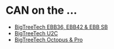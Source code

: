 # CAN on the ...

* [BigTreeTech EBB36, EBB42 & EBB SB](BigTreeTech-EBB/README.md)
* [BigTreeTech U2C](BigTreeTech-U2C/README.md)
* [BigTreeTech Octopus & Pro](BigTreeTech-Octopus/README.md)
